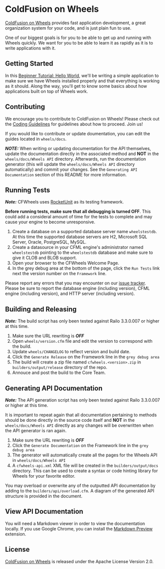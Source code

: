 # ColdFusion on Wheels

[ColdFusion on Wheels][1] provides fast application development, a great organization system for your
code, and is just plain fun to use.

One of our biggest goals is for you to be able to get up and running with Wheels quickly. We want for you
to be able to learn it as rapidly as it is to write applications with it.

## Getting Started

In this [Beginner Tutorial: Hello World][2], we'll be writing a simple application to make sure we have
Wheels installed properly and that everything is working as it should. Along the way, you'll get to know
some basics about how applications built on top of Wheels work.

## Contributing

We encourage you to contribute to ColdFusion on Wheels! Please check out the [Coding Guidelines][3] for
guidelines about how to proceed. Join us! 

If you would like to contribute or update doumentation, you can edit the guides located in `wheels/docs`.

**_NOTE:_** When writing or updating documentation for the API themselves, update the documentation
directly in the associated method and **NOT** in the `wheels/docs/Wheels API` directory. Afterwards, run
the documentation generator (this will update the `wheels/docs/Wheels API` directory automatically) and
commit your changes. See the `Generating API Documentation` section of this README for more information. 

## Running Tests

**_Note:_** CFWheels uses [RocketUnit][4] as its testing framework.

**Before running tests, make sure that all debugging is turned OFF**. This could add a consideral amount
of time for the tests to complete and may cause your engine to become unresponsive.

 1. Create a database on a supported database server name `wheelstestdb`. At this time the supported
    database servers are H2, Microsoft SQL Server, Oracle, PostgreSQL, MySQL.
 2. Create a datasource in your CFML engine's administrator named `wheelstestdb` pointing to the
    `wheelstestdb` database and make sure to give it CLOB and BLOB support.
 3. Open your browser to the CFWheels Welcome Page.
 4. In the grey debug area at the bottom of the page, click the `Run Tests` link next the version number
    on the `Framework` line.

Please report any errors that you may encounter on our [issue tracker][5]. Please be sure to report the
database engine (including version), CFML engine (including version), and HTTP server (including
version).

## Building and Releasing

**_Note:_** The build script has only been tested against Railo 3.3.0.007 or higher at this time.

 1.	Make sure the URL rewriting is _**OFF**_
 2. Open `wheels/version.cfm` file and edit the version to correspond with the build.
 3. Update `wheels/CHANGELOG` to reflect version and build date.
 4. Click the `Generate Release` on the Framework line in the `grey debug area`
 5. The build will create a zip file named `cfwheels.<version>.zip` in `builders/output/release`
 	directory of the repo.
 6. Annouce and post the build to the Core Team.

## Generating API Documentation

**_Note:_** The API generation script has only been tested against Railo 3.3.0.007 or higher at this
time.

It is important to repeat again that all documentation pertaining to methods should be done directly
in the source code itself and **NOT** in the `wheels/docs/Wheels API` directly as any changes will be
overwritten when the API generator is ran again.

 1. Make sure the URL rewriting is _**OFF**_
 2. Click the `Generate Documentation` on the Framework line in the `grey debug area`
 3. The generator will automatically create all the pages for the Wheels API in `wheels/docs/Wheels API`
 4.	A `cfwheels-api.xml` XML file will be created in the `builders/output/docs` directory. This can be
 	used to create a syntax or code hinting library for Wheels for your favorite editor.
	
You may overload or overwrite any of the outputted API documentation by adding to the
`builders/api/overload.cfm`. A diagram of the generated API structure is provided in the document.

## View API Documentation

You will need a Markdown viewer in order to view the documentation locally. If you use Google Chrome,
you can install the [Markdown Preview][6] extension.

## License

[ColdFusion on Wheels][1] is released under the Apache License Version 2.0.
 
[1]: http://cfwheels.org/
[2]: http://cfwheels.org/docs/chapter/beginner-tutorial-hello-world
[3]: http://cfwheels.org/docs/chapter/coding-guidelines
[4]: http://rocketunit.riaforge.org/
[5]: https://github.com/cfwheels/cfwheels/issues
[6]: https://chrome.google.com/webstore/detail/jmchmkecamhbiokiopfpnfgbidieafmd
